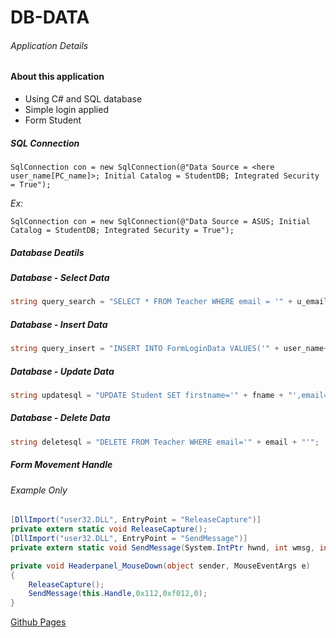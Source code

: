 # DB-DATA 

###### Application Details

#### About this application
- Using C# and SQL database
- Simple login applied
- Form Student


##### [](sql-connection) SQL Connection
```
SqlConnection con = new SqlConnection(@"Data Source = <here user_name[PC_name]>; Initial Catalog = StudentDB; Integrated Security = True");
```
*Ex:*
```
SqlConnection con = new SqlConnection(@"Data Source = ASUS; Initial Catalog = StudentDB; Integrated Security = True");
```

##### [](database) Database Deatils

##### [](database-select) Database - Select Data
```C#
string query_search = "SELECT * FROM Teacher WHERE email = '" + u_email + "'";
```

##### [](database-insert) Database - Insert Data
```C#
string query_insert = "INSERT INTO FormLoginData VALUES('" + user_name+ "','" +password+ "','" +role+ "','"+ usertype  + "')";
```

##### [](database-update) Database - Update Data
```C#
string updatesql = "UPDATE Student SET firstname='" + fname + "',email='" + email + "',tp='" + tel + "',gender='" + gender + "',grade='" + grade + "' where email='" + email + "'";
```

##### [](database-delete) Database - Delete Data
```C#
string deletesql = "DELETE FROM Teacher WHERE email='" + email + "'";
```

##### [](form-movement) Form Movement Handle
###### *Example Only*
```C#
[DllImport("user32.DLL", EntryPoint = "ReleaseCapture")]
private extern static void ReleaseCapture();
[DllImport("user32.DLL", EntryPoint = "SendMessage")]
private extern static void SendMessage(System.IntPtr hwnd, int wmsg, int wparam, int lparam);

private void Headerpanel_MouseDown(object sender, MouseEventArgs e)
{
    ReleaseCapture();
    SendMessage(this.Handle,0x112,0xf012,0);
}
```


[Github Pages](https://nano-labs-developers.github.io/DB-DATA/)
